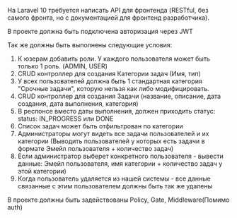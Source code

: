 На Laravel 10 требуется написать API для фронтенда (RESTful, без самого фронта, но с документацией для фронтенд разработчика).

В проекте должна быть подключена авторизация через JWT

Так же должны быть выполнены следующие условия:
1. К юзерам добавить роли. У каждого пользователя может быть только 1 роль. (ADMIN, USER)
2.   CRUD контроллер для создания Категории задач (Имя, тип)
3. У всех пользователей должна быть 1 стандартная категория "Срочные задачи", которую нельзя как либо модифицировать.
4. CRUD контроллер для создания Задачи (название, описание, дата создания, дата выполнения, категория)
5. В респонсе вместо даты выполнения, должен приходить статус: status: IN_PROGRESS или DONE
6. Список задач может быть отфильтрован по категории
7. Администраторы могут видеть все задачи пользователей и их категории (Выводить пользователей у которых есть задачи в формате Эмейл пользователя + количество задач)
8. Если администратор выберет конкретного пользователя - вывести данные: Эмейл пользователя, имя категории + количество задач у этой категории)
9. Когда пользователь удаляется из нашей системы - все данные связанные с этим пользователем должны быть так же удалены

В проекте должны быть задействованы Policy, Gate, Middleware(Помимо auth)
